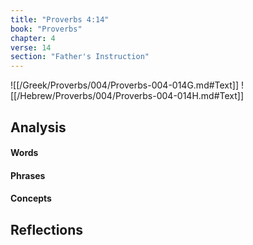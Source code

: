 ```yaml
---
title: "Proverbs 4:14"
book: "Proverbs"
chapter: 4
verse: 14
section: "Father's Instruction"
---
```

![[/Greek/Proverbs/004/Proverbs-004-014G.md#Text]]
![[/Hebrew/Proverbs/004/Proverbs-004-014H.md#Text]]

## Analysis

#### Words

#### Phrases

#### Concepts

## Reflections
